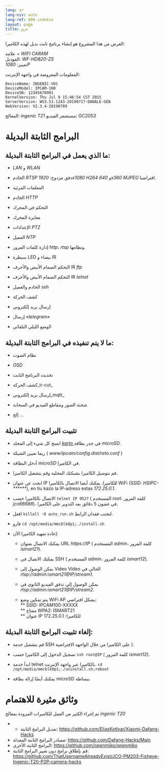 ```yaml
---
lang: ar
lang-niv: auto
lang-ref: 000-indekso
layout: page
title: عرض
---
```


الغرض من هذا المشروع هو إنشاء برنامج ثابت بديل لهذه الكاميرا: 

علامة = _WIFI CARAM_  
الموديل: _WF-HD820-ZS_  
تمييز: _1080P_

المعلومات المعروضة في واجهة الإنترنت:
```
DeviceName: INGENIC-V01
DeviceModel: IPCAM-100
DeviceSN: 12345678901
KernelVersion: Thu Jul 9 15:46:54 CST 2015
ServerVersion: WS3.53.1243-20190717-DANALE-GEN
WebVersion: V2.3.4-20190709
```

المعالج: _ingenic T21_
مستشعر الفيديو: _GC2053_

# البرامج الثابتة البديلة

## ما الذي يعمل في البرامج الثابتة البديلة:

* _LAN_   و   _WLAN_  


* الخادم   _RTSP_   دفق مزدوج:   _1920x1080 H264_   و   _640x360 MJPEG_   افتراضيا.  


* المعلمات المرئية


* الخادم   _HTTP_  


* التحكم في المحرك


* معايرة المحرك


* الإعدادات   _PTZ_  


* العميل   _NTP_  


* إدارة كلمات المرور   _http_،   _rtsp_   ونظامها.  


* سيطرة LED بيضاء و IR  


* التحكم الصمام الأبيض والأحرف IR   _ftp_ 


* التحكم الصمام الأبيض والأحرف IR   _telnet_ 


* الخادم والعميل   _ssh_  


* كشف الحركة


* إرسال بريد إلكتروني


* إرسال   _«telegram»_  


* الوضع الليلي التلقائي  



## ما لا يتم تنفيذه في البرامج الثابتة البديلة:

* نظام الصوت


* _OSD_


* تحديث البرنامج الثابت


* كشف الحركة_ir-cut_


* إرسال بريد إلكتروني_mqtt_


* شحنة الصور ومقاطع الفيديو في السحابة  


* إلخ ...



## تثبيت البرامج الثابتة البديلة

* انسخ كل شيء إلى المجلد [ _karto_ ](https://github.com/jmichault/ipcam-100/tree/master/karto) في جذر بطاقة microSD.


* ربما تعيين الشبكة ( _www/ipcam/config.dist/reto.conf_ )


* أدخل البطاقة   _microSD_   في الكاميرا.  


* قم بتوصيل الكاميرا بشبكتك المحلية وقم بتشغيل الكاميرا.


* ابحث عن عنوان IP للكاميرا. يمكنك أيضا الاتصال بالكاميرا WiFi (SSID: _HSIPC-******_), en tiu kazo la IP-adreso estas _172.25.0.1_.


* الاتصال بالكاميرا حسب  `telnet IP 9527`  ( المستخدم  _root_، كلمة المرور  _jco66688_)، في غضون 5 دقائق بعد التدوير على الكاميرا. 


* افعل  `killall -9 auto_run.sh`  لتجنب فقدان الرابط. 


* فارو `cd /opt/media/mmcblk0p1;./install.sh`


* إعادة تمهيد الكاميرا الآن:  


    * يمكنك الاتصال بعنوان URL  _https://IP_  ( المستخدم  _admin_، كلمة المرور  _ismart21_). 


    * يمكنك الاتصال في SSH  ( المستخدم  _admin_، كلمة المرور  _ismart12_). 


    * يمكن الوصول إلى Video Video الحالي في  _rtsp://admin:ismart21@IP/stream1_. 


    * يمكن الوصول إلى تدفق الفيديو الثانوي في  _rtsp://admin:ismart21@IP/stream2_. 


    *   يتم تمكين وضع WiFi AP بشكل افتراضي:  
      **   SSID: IPCAM100-XXXXX  
      **   مفتاح WPA2: ISMART21  
      **   عنوان IP للكاميرا: 172.25.0.1  

## إلغاء تثبيت البرامج الثابتة البديلة:

* قم بتشغيل خدمة SSH على الكاميرا من خلال الواجهة الافتراضية ). 


* تسجيل الدخول إلى الكاميرا حسب  `ssh root@IP`  ( كلمة المرور  _ismart12_). 


* ابدأ خدمة telnet بالكاميرا عبر واجهة الإنترنت. `cd /opt/media/mmcblk0p1;./uninstall.sh;reboot`



* يمكنك أيضًا إزالة بطاقة microSD ببساطة.



# وثائق مثيرة للاهتمام

تم إجراء الكثير من العمل للكاميرات المزودة بمعالج   _ingenic T20_   
  *    *   تعديل البرامج الثابتة:   <https://github.com/EliasKotlyar/Xiaomi-Dafang-Hacks>  
  *   مصادر البرامج الثابتة المعدلة:   <https://github.com/Dafang-Hacks/Main>  
  *   البرامج الثابتة الأخرى:   <https://github.com/openmiko/openmiko>  
  *   قم بإطلاق برامج دون تغيير البرامج الثابتة:   <https://github.com/ThatUsernameAlreadyExist/JCO-PM203-Fisheye-Ingenic-T20-P2P-camera-hacks>  

